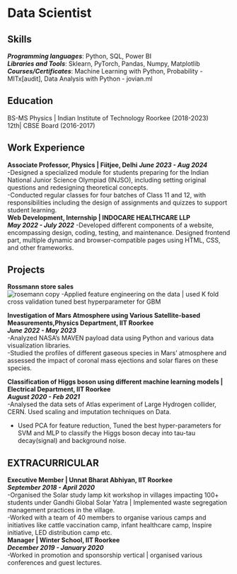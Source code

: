 # Data Scientist
## Skills  
***Programming languages***: Python, SQL, Power BI  
***Libraries and Tools***: Sklearn, PyTorch, Pandas, Numpy, Matplotlib  
***Courses/Certificates***: Machine Learning with Python, Probability -MITx[audit], Data Analysis with Python -
jovian.ml     
## Education    
BS-MS Physics | Indian Institute of Technology Roorkee (2018-2023)  
12th| CBSE Board (2016-2017)
## Work Experience  
**Associate Professor, Physics | Fiitjee, Delhi**
***June 2023 - Aug 2024***  
-Designed a specialized module for students preparing for the Indian National Junior Science Olympiad (INJSO),
including setting original questions and redesigning theoretical concepts.  
-Conducted regular classes for four batches of Class 11 and 12, with responsibilities including the design of
assignments and quizzes to support student learning.  
**Web Development, Internship | INDOCARE HEALTHCARE LLP**  
***May 2022 - July 2022***
-Developed different components of a website, encompassing design, coding, testing, and maintenance. Designed
frontend part, multiple dynamic and browser-compatible pages using HTML, CSS, and other frameworks.  

## Projects  
**Rossmann store sales**  
![rosemann copy](https://github.com/user-attachments/assets/a2dc835b-5783-4558-9111-e5d21209cd0b)
-Applied feature engineering on the data | used K fold cross validation tuned best hyperparameter for GBM  




**Investigation of Mars Atmosphere using Various Satellite-based Measurements,Physics Department, IIT Roorkee**  
***June 2022 - May 2023***  
-Analyzed NASA’s MAVEN payload data using Python and various data visualization libraries.  
-Studied the profiles of different gaseous species in Mars’ atmosphere and assessed the impact of coronal mass ejections and
solar flares on these species.  

**Classification of Higgs boson using different machine learning models | Electrical Department, IIT Roorkee**  
***August 2020 - Feb 2021***    
-Analysed the data sets of Atlas experiment of Large Hydrogen collider, CERN. Used scaling and imputation techniques on Data.
- Used PCA for feature reduction, Tuned the best hyper-parameters for SVM and MLP to classify the Higgs boson
decay into tau-tau decay(signal) and background noise.

## EXTRACURRICULAR  
**Executive Member | Unnat Bharat Abhiyan, IIT Roorkee**  
***September 2018 - April 2020***   
-Organised the Solar study lamp kit workshop in villages impacting 100+ students under Gandhi Global Solar Yatra |
Implemented waste segregation management practices in the village.  
-Worked with a team of 40 members to organise various camps and initiatives like cattle vaccination camp, infant healthcare
camp, Inspire initiative, LED distribution camp etc.  
**Manager | Winter School, IIT Roorkee**  
***December 2019 - January 2020***  
-Worked in promotion and sponsorship vertical | organised various conferences and guest lectures.  









